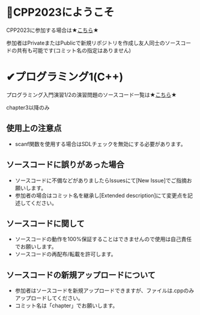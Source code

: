 # 📗CPP2023にようこそ

CPP2023に参加する場合は★[こちら](https://gist.github.com/Mr-SuperInsane/83eaa384b96f47fd140d467096deafa2)★  

参加者はPrivateまたはPublicで新規リポジトリを作成し友人同士のソースコードの共有も可能です(コミット名の指定はありません)  

# ✔プログラミング1️(C++)

プログラミング入門演習1/2の演習問題のソースコード一覧は★[こちら](https://github.com/OECU2023/CPP)★  

chapter3以降のみ

## 使用上の注意点

- scanf関数を使用する場合はSDLチェックを無効にする必要があります。

## ソースコードに誤りがあった場合

- ソースコードに不備などがありましたらIssuesにて[New Issue]でご指摘お願いします。  
- 参加者の場合はコミット名を継承し[Extended description]にて変更点を記述してください。

## ソースコードに関して

- ソースコードの動作を100%保証することはできませんので使用は自己責任でお願いします。
- ソースコードの再配布/転載を許可します。

## ソースコードの新規アップロードについて

- 参加者はソースコードを新規アップロードできますが、ファイルは.cppのみアップロードしてください。  
- コミット名は「chapter」でお願いします。
